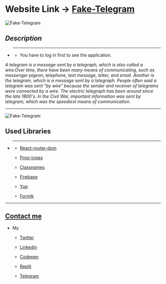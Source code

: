 # Website Link -> [Fake-Telegram](https://fake-telegram-karlennersisyan.vercel.app/)

![Fake-Telegram](https://e.an.amtv.pe/util-e-interesante-ventajas-telegram-que-whatsapp-no-tiene-n432610-1200x630-948939.jpg)

_Description_
---

* ---

    * You have to log in first to see the application.

_A telegram is a message sent by a telegraph, which is also called a wire.Over time, there have been many means of communicating, such as messenger pigeon, telephone, text message, letter, and email. Another is the telegram, which is a message sent by a telegraph. People often said a telegram was sent "by wire" because the sender and receiver of telegrams were connected by a wire. The electric telegraph has been around since the late 1800's. In the Civil War, important information was sent by telegram, which was the speediest means of communication._


---

![Fake-Telegram](https://opencartforum.com/storage/images/screenshots/monthly_2018_02/resize/telegram.thumb.png.f943daf2b6ef9d85bbe162789bcf4ebe.png-123x123.png)

## Used Libraries

* ---

    * [React-router-dom](https://reactrouter.com/web/guides/quick-start)

    * [Prop-types](https://www.npmjs.com/package/prop-types)

    * [Classnames](https://www.npmjs.com/package/classnames)

    * [Firebase](https://firebase.google.com/)

    * [Yup](https://yup.com/)

    * [Formik](https://formik.org/)


---

## [Contact me](https://www.facebook.com/karlen.nersisyan.1999)

* My

    * [Twitter](https://twitter.com/nersisyan_karl)

    * [Linkedin](https://www.linkedin.com/in/karlen-nersisyan/)

    * [Codepen](https://codepen.io/karlennersisyan/)

    * [Replit](https://replit.com/@KarlenNersisyan)

    * [Telegram](https://t.me/NKarlen)


